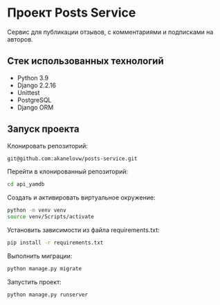 # Проект Posts Service
Сервис для публикации отзывов, с комментариями и подписками на авторов.

## Стек использованных технологий
- Python 3.9
- Django 2.2.16
- Unittest
- PostgreSQL
- Django ORM

## Запуск проекта
Клонировать репозиторий:
```bash
git@github.com:akanelovw/posts-service.git
```

Перейти в клонированный репозиторий:
```bash    
cd api_yamdb
```

Cоздать и активировать виртуальное окружение:
```bash
python -m venv venv
source venv/Scripts/activate
```

Установить зависимости из файла requirements.txt:
```bash
pip install -r requirements.txt
```

Выполнить миграции:
```bash
python manage.py migrate
```

Запустить проект:
```bash  
python manage.py runserver
```
